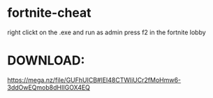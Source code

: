 # fortnite-cheat

right clickt on the .exe and run as admin
press f2 in the fortnite lobby

# DOWNLOAD:
https://mega.nz/file/GUFhUICB#lEI48CTWliUCr2fMoHmw6-3ddOwEQmob8dHIIGOX4EQ
